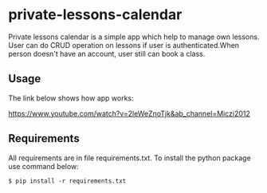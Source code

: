 # private-lessons-calendar
Private lessons calendar is a simple app which help to manage own lessons. User can do CRUD operation on lessons if user is authenticated.When person doesn't have an account, user still can book a class.
## Usage
The link below shows how app works:

https://www.youtube.com/watch?v=2leWeZnoTjk&ab_channel=Miczi2012
## Requirements
All requirements are in file requirements.txt. To install the python package use command below:
```
$ pip install -r requirements.txt
```
